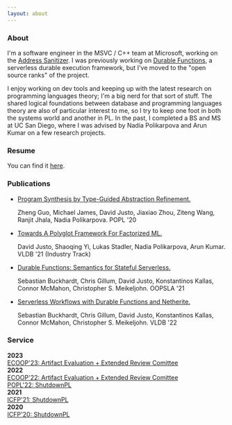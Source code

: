 ```yaml
---
layout: about
---
```


### About

I'm a software engineer in the MSVC / C++ team at Microsoft, working on the [Address Sanitizer](https://learn.microsoft.com/en-us/cpp/sanitizers/asan?view=msvc-170). I was previously working on [Durable Functions](https://learn.microsoft.com/en-us/azure/azure-functions/durable/durable-functions-overview?tabs=in-process%2Cnodejs-v3%2Cv1-model&pivots=csharp), a serverless durable execution framework, but I've moved to the "open source ranks" of the project.

I enjoy working on dev tools and keeping up with the latest research on programming languages theory; I'm a big nerd for that sort of stuff. The shared logical foundations between database and programming languages theory are also of particular interest to me, so I try to keep one foot in both the systems world and another in PL. In the past, I completed a BS and MS at UC San Diego, where I was advised by Nadia Polikarpova and Arun Kumar on a few research projects.

### Resume

You can find it [here](./files/david_justo_resume.pdf).

### Publications

- [Program Synthesis by Type-Guided Abstraction Refinement.](https://cseweb.ucsd.edu/~npolikarpova/publications/popl20.pdf)
  <p>Zheng Guo, Michael James, David Justo, Jiaxiao Zhou, Ziteng Wang, Ranjit Jhala, Nadia Polikarpova. POPL '20</p>
- [Towards A Polyglot Framework For Factorized ML.](http://vldb.org/pvldb/vol14/p2918-justo.pdf)
  <p>David Justo, Shaoqing Yi, Lukas Stadler, Nadia Polikarpova, Arun Kumar. VLDB '21 (Industry Track)</p>
- [Durable Functions: Semantics for Stateful Serverless.](https://dl.acm.org/doi/pdf/10.1145/3485510)
  <p>Sebastian Buckhardt, Chris Gillum, David Justo, Konstantinos Kallas, Connor McMahon, Christopher S. Meikeljohn. OOPSLA '21</p>
- [Serverless Workflows with Durable Functions and Netherite.](https://dl.acm.org/doi/10.14778/3529337.3529344)
  <p>Sebastian Buckhardt, Chris Gillum, David Justo, Konstantinos Kallas, Connor McMahon, Christopher S. Meikeljohn. VLDB '22</p>

### Service
**2023**<br>
[ECOOP'23: Artifact Evaluation + Extended Review Comittee](https://2023.ecoop.org/committee/ecoop-2023-research-papers-extended-review-committee)<br>
**2022**<br>
[ECOOP'22: Artifact Evaluation + Extended Review Comittee](https://2022.ecoop.org/committee/ecoop-2022-papers-extended-review-committee-)<br>
[POPL'22: ShutdownPL](https://popl22.sigplan.org/track/POPL-2022-diversity-equity-inclusion)<br>
**2021**<br>
[ICFP'21: ShutdownPL](https://icfp21.sigplan.org/details/icfp-2021-social-events/12/ShutdownPL)<br>
**2020**<br>
[ICFP'20: ShutdownPL](https://icfp20.sigplan.org/details/icfp-2020-social-events/14/ShutdownPL-Keynote-and-Getting-Started-With-Anti-racist-Action)